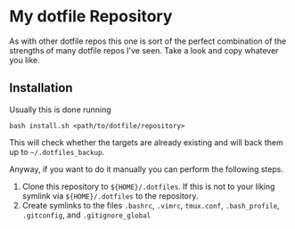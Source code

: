 # My dotfile Repository
As with other dotfile repos this one is sort of the perfect combination of the strengths of many dotfile repos I've seen. Take a look and copy whatever you like.

## Installation
Usually this is done running
```
bash install.sh <path/to/dotfile/repository>
```
This will check whether the targets are already existing and will back them up to `~/.dotfiles_backup`.

Anyway, if you want to do it manually you can perform the following steps.
1. Clone this repository to `${HOME}/.dotfiles`. If this is not to your liking symlink via `${HOME}/.dotfiles` to the repository.
1. Create symlinks to the files `.bashrc`, `.vimrc`, `tmux.conf`, `.bash_profile`, `.gitconfig`, and `.gitignore_global`